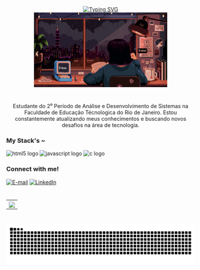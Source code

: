 <div align="center">
  <a href="https://git.io/typing-svg">
    <img src="https://readme-typing-svg.demolab.com?font=Fira+Code&weight=500&size=22&pause=1000&color=FF00F6&center=true&vCenter=true&random=false&width=524&lines=%E2%8A%B9+Welcome+to+my+profile!+%CB%99%E1%B5%95%CB%99+%E2%8A%B9+" alt="Typing SVG">
  </a>
</div>


<div align="center">
  <img alt="GIF de estudo" height="200px" src="./src/study.gif">
</div>

#

<p align="center">
  Estudante do 2⁰ Período de Análise e Desenvolvimento de Sistemas na Faculdade de Educação Técnologica do Rio de Janeiro. Estou constantemente atualizando meus conhecimentos e buscando novos desafios na área de tecnologia. 
</p>


<h3 align="left">My Stack's ~</h3>

<div align="left">
  <img src="https://cdn.jsdelivr.net/gh/devicons/devicon/icons/html5/html5-original.svg" height="25" alt="html5 logo"  />
  <img src="https://cdn.jsdelivr.net/gh/devicons/devicon/icons/javascript/javascript-plain.svg" height="25" alt="javascript logo" />
  <img src="https://cdn.jsdelivr.net/gh/devicons/devicon/icons/c/c-original.svg" height="25" alt="c logo"  />
  
</div>

<h3 align="left">Connect with me!</h3>

[![E-mail](https://img.shields.io/badge/-Email-000?style=for-the-badge&logo=microsoft-outlook&logoColor=FF00F6&color:FFF)](mailto:leonsouza.contato@gmail.com)
[![LinkedIn](https://img.shields.io/badge/-LinkedIn-000?style=for-the-badge&logo=linkedin&logoColor=FF00F6&color:FFF)](https://www.linkedin.com/in/leonardo-souza23/)



#

<div align="center">
  <table border="0" cellpadding="0" cellspacing="0">
    <tr>
      <td>
        <a href="https://github.com/anuraghazra/github-readme-stats">
          <img align="center" src="https://github-readme-stats.vercel.app/api?username=leonsouzaa&show_icons=true&theme=radical&include_all_commits=true&count_private=true" />
        </a>
      </td>
    </tr>  
  </table>
</div>

#

<div align="center">
  <picture>
    <source media="(prefers-color-scheme: dark)" srcset="https://raw.githubusercontent.com/leonsouzaa/leonsouzaa/output/github-contribution-grid-snake-dark.svg">
    <source media="(prefers-color-scheme: light)" srcset="https://raw.githubusercontent.com/leonsouzaa/leonsouzaa/output/github-contribution-grid-snake-dark.svg">
    <img alt="github contribution grid snake animation" src="https://raw.githubusercontent.com/leonsouzaa/leonsouzaa/output/github-contribution-grid-snake.svg">
  </picture>
</div>
